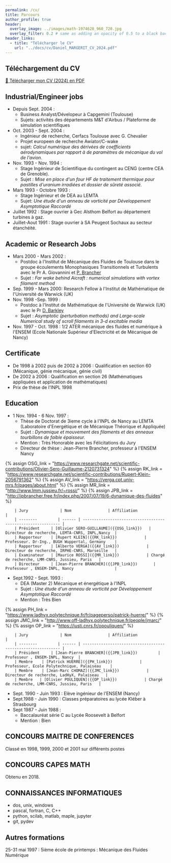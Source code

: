 ```yaml
---
permalink: /cv/
title: Parcours
author_profile: true
header:
  overlay_image: ../images/math-1974628_960_720.jpg
  overlay_filter: 0.2 # same as adding an opacity of 0.5 to a black background
header_links:
  - title: "Télécharger le CV"
    url: "../docs/cv/Daniel_MARGERIT_CV_2024.pdf"
---
```


<!--- Linkedin link to be added -->

## Téléchargement du CV

[📄 Télécharger mon CV (2024) en PDF](../docs/cv/Daniel_MARGERIT_CV_2024.pdf)

## Industrial/Engineer jobs

- Depuis Sept. 2004 : 
	- Business Analyst/Dévelopeur à Capgemini (Toulouse)
	- Sujets: activités des départements M&T d'Airbus / Plateforme de simulation scientifiques
- Oct. 2003 - Sept. 2004 : 
	- Ingénieur de recherche, Cerfacs Toulouse avec G. Chevalier
	- Projet europeen de recherche Awiator/C-wake
	- sujet: *Calcul numérique des dérivées de coefficients aérodynamiques par rapport à de paramètres de mécanique du vol de l'avion.*
- Nov. 1993 - Nov. 1994 : 
	- Stage Ingénieur de Scientifique du contingent au CENG (centre CEA de Grenoble).
	- Sujet : *Mise en place d'un four HF de traitement thermique pour pastilles d'uranium irradiées et dossier de sûreté associé.*
- Mars 1993 - Octobre 1993 : 
	- Stage Ingénieur et de DEA au LEMTA
	- Sujet: *Une étude d'un anneau de vorticité par Développement Asymptotique Raccordé*
- Juillet 1992 : Stage ouvrier à Gec Alsthom Belfort au département turbines à gaz.
- Juillet-Aout 1991 : Stage ouvrier à SA Peugeot Sochaux au secteur étanchéité.

## Academic or Research Jobs
- Mars 2000 - Mars 2002 : 
	- Postdoc à l'Institut de Mécanique des Fluides de Toulouse dans le groupe écoulements Monophasiques Transitionnels et Turbulents avec le Pr A. Giovannini et [P. Brancher](http://pierre.brancher.free.fr/Professional/home.html)
	- Sujet : *Far wake behind Aicraft : numerical simulations with vortex filament method*
- Sep. 1999 - Mars 2000: Research Fellow à l'Institut de Mathématique de l'Université de Warwick (UK)
- Nov. 1998 -Sep. 1999 :
	- Postdoc à l'Institut de Mathématique de l'Université de Warwick (UK) avec le Pr [D. Barkley](https://warwick.ac.uk/fac/sci/maths/people/staff/dwight_barkley/home_page/)
	- Sujet : *Asymptotic (perturbation methods) and Large-scale Numerical study of scroll filaments in 3-d excitable media*
- Nov. 1997 - Oct. 1998 : 1/2 ATER  mécanique des fluides et numérique à l'ENSEM (Ecole Nationale Supérieur d'Electricité et de Mécanique de Nancy)

## Certificate 
- De 1998 à 2002 puis de 2002 à 2006 : Qualification en section 60 (Mécanique, génie mécanique, génie civil)
- De 2002 à 2006 : Qualification en section 26 (Mathématiques appliquées et application de mathématiques)
- Prix de thèse de l'INPL 1998

## Education
- 1 Nov. 1994 - 6 Nov. 1997 : 
	- Thèse de Doctorat de 3ieme cycle à l'INPL de Nancy au LEMTA (Laboratoire d'Energétique et de Mécanique Théorique et Appliquée)
	- Sujet : *Dynamique et mouvement des filaments et des anneaux tourbillons de faible épaisseur.*
	- Mention : Très Honorable avec les Félicitations du Jury
	- Directeur de thèse  : Jean-Pierre Brancher, professeur à l'ENSEM Nancy
	
{% assign OSG_link = "https://www.researchgate.net/scientific-contributions/Olivier-Sero-Guillaume-2120731324" %}
{% assign RK_link = "https://www.researchgate.net/scientific-contributions/Rupert-Klein-2056791362" %}
{% assign AV_link = "https://verga.cpt.univ-mrs.fr/pages/about.html" %}
{% assign MR_link = "http://www.lmm.jussieu.fr/~rossi/" %}
{% assign JPB_link = "http://jpbrancher.free.fr/index.php/2007/07/19/6-dynamique-des-fluides" %}

		| Jury              | Nom                | Affiliation                                     |
		| --------         | ------ | ------------------------------------------------------------ |
		| Président     | [Olivier SERO-GUILLAUME]({{OSG_link}})   | Directeur de recherche, LEMTA-CNRS, INPL,Nancy  |
		| Rapporteur    | [Rupert KLEIN]({{RK_link}})            | Professeur. Dr-Ing., BUGH Wuppertal, Germany    |
		| Rapporteur    | [Alberto VERGA]({{AV_link}})            | Directeur de recherche, IRPHE-CNRS, Marseille   |
		| Examinateur   | [Maurice ROSSI]({{MR_link}})            | Chargé de recherche, LMM-CNRS, Jussieu, Paris   |
		| Directeur     | [Jean-Pierre BRANCHER]({{JPB_link}})       | Professeur , ENSEM-INPL, Nancy                  |

- Sept.1992 - Sept. 1993 :
	- DEA (Master 2) Mécanique et énergétique à l'INPL
	- Sujet : *Une étude d'un anneau de vorticité par Développement Asymptotique Raccordé*
	- Mention : Très Bien

{% assign PH_link = "https://www.ladhyx.polytechnique.fr/fr/pageperso/patrick-huerre/" %}
{% assign JMC_link = "http://www.off-ladhyx.polytechnique.fr/people/jmarc/" %}
{% assign OP_link = "https://iusti.cnrs.fr/opouliquen/" %}

		| Jury              | Nom                | Affiliation                                     |
		| --------         | ------ | ------------------------------------------------------------ |
		| Président     | [Jean-Pierre BRANCHER]({{JPB_link}})         | Professeur , ENSEM-INPL, Nancy  |
		| Membre    | [Patrick HUERRE]({{PH_link}})            | Professeur, Ecole Polytechnique, Palaiseau    |
		| Membre    | [Jean-Marc CHOMAZ]({{JMC_link}})            | Directeur de recherche, LadHyX, Palaiseau   |
		| Membre   | [Olivier POULIQUEN]({{OP_link}})            | Chargé de recherche, LMM-CNRS, Jussieu, Paris   |

- Sept. 1990 - Juin 1993 : Elève ingénieur de l'ENSEM (Nancy)
- Sept.1988 - Juin 1990 : Classes préparatoires au lycée Kléber à Strasbourg
- Sept 1987 - Juin 1988 :
	- Baccalauréat série C au Lycée Roosevelt à Belfort
	- Mention : Bien

<!--- ## Service to the community/Animation   -->

## CONCOURS MAITRE DE CONFERENCES
Classé en 1998, 1999, 2000 et 2001 sur différents postes

## CONCOURS CAPES MATH
Obtenu en 2018.

## CONNAISSANCES INFORMATIQUES
- dos, unix, windows
- pascal, fortran, C, C++
- python, scilab, matlab, maple, jupyter
- git, pydev

## Autres formations

25-31 mai 1997 : 5ième école de printemps : Mécanique des Fluides Numérique


